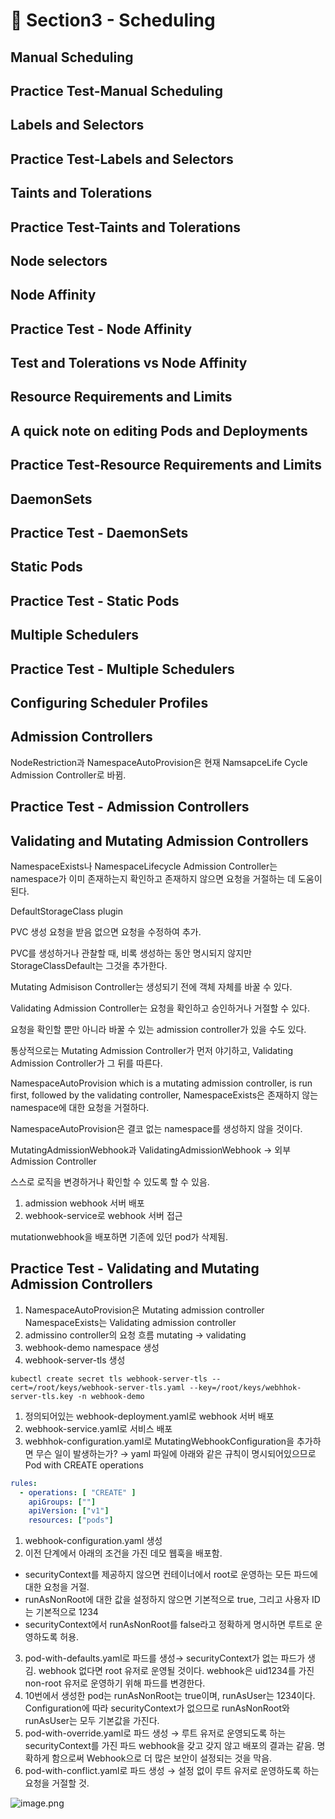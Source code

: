 # 🍨 Section3 - Scheduling

## Manual Scheduling


## Practice Test-Manual Scheduling


## Labels and Selectors


## Practice Test-Labels and Selectors


## Taints and Tolerations


## Practice Test-Taints and Tolerations


## Node selectors


## Node Affinity


## Practice Test - Node Affinity


## Test and Tolerations vs Node Affinity


## Resource Requirements and Limits


## A quick note on editing Pods and Deployments


## Practice Test-Resource Requirements and Limits


## DaemonSets


## Practice Test - DaemonSets


## Static Pods


## Practice Test - Static Pods


## Multiple Schedulers


## Practice Test - Multiple Schedulers


## Configuring Scheduler Profiles


## Admission Controllers


NodeRestriction과 NamespaceAutoProvision은 현재 NamsapceLife Cycle Admission Controller로 바뀜.


## Practice Test - Admission Controllers


## Validating and Mutating Admission Controllers


NamespaceExists나 NamespaceLifecycle Admission Controller는 namespace가 이미 존재하는지 확인하고 존재하지 않으면 요청을 거절하는 데 도움이 된다.


DefaultStorageClass plugin


PVC 생성 요청을 받음 없으면 요청을 수정하여 추가.


PVC를 생성하거나 관찰할 때, 비록 생성하는 동안 명시되지 않지만 StorageClassDefault는 그것을 추가한다.


Mutating Admisison Controller는 생성되기 전에 객체 자체를 바꿀 수 있다.


Validating Admission Controller는 요청을 확인하고 승인하거나 거절할 수 있다.


요청을 확인할 뿐만 아니라 바꿀 수 있는 admission controller가 있을 수도 있다.


통상적으로는 Mutating Admission Controller가 먼저 야기하고, Validating Admission Controller가 그 뒤를 따른다.


NamespaceAutoProvision which is a mutating admission controller, is run first, followed by the validating controller, NamespaceExists은 존재하지 않는 namespace에 대한 요청을 거절하다.


NamespaceAutoProvision은 결코 없는 namespace를 생성하지 않을 것이다.


MutatingAdmissionWebhook과 ValidatingAdmissionWebhook → 외부 Admission Controller


스스로 로직을 변경하거나 확인할 수 있도록 할 수 있음.

1. admission webhook 서버 배포
2. webhook-service로 webhook 서버 접근

mutationwebhook을 배포하면 기존에 있던 pod가 삭제됨.


## Practice Test - Validating and Mutating Admission Controllers

1. NamespaceAutoProvision은 Mutating admission controller
NamespaceExists는 Validating admission controller
2. admissino controller의 요청 흐름
mutating → validating
3. webhook-demo namespace 생성
4. webhook-server-tls 생성

```shell
kubectl create secret tls webhook-server-tls --cert=/root/keys/webhook-server-tls.yaml --key=/root/keys/webhhok-server-tls.key -n webhook-demo
```

1. 정의되어있는 webhook-deployment.yaml로 webhook 서버 배포
2. webhook-service.yaml로 서비스 배포
3. webhhok-configuration.yaml로 MutatingWebhookConfiguration을 추가하면 무슨 일이 발생하는가?
→ yaml 파일에 아래와 같은 규칙이 명시되어있으므로 Pod with CREATE operations

```yaml
rules:
  - operations: [ "CREATE" ]
    apiGroups: [""]
    apiVersion: ["v1"]
    resources: ["pods"]
```

1. webhook-configuration.yaml 생성
2. 이전 단계에서 아래의 조건을 가진 데모 웹훅을 배포함.
- securityContext를 제공하지 않으면 컨테이너에서 root로 운영하는 모든 파드에 대한 요청을 거절.
- runAsNonRoot에 대한 값을 설정하지 않으면 기본적으로 true, 그리고 사용자 ID는 기본적으로 1234
- securityContext에서 runAsNonRoot를 false라고 정확하게 명시하면 루트로 운영하도록 허용.
3. pod-with-defaults.yaml로 파드를 생성→ securityContext가 없는 파드가 생김.
webhook 없다면 root 유저로 운영될 것이다. webhook은 uid1234를 가진 non-root 유저로 운영하기 위해 파드를 변경한다.
4. 10번에서 생성한 pod는 runAsNonRoot는 true이며, runAsUser는 1234이다.
Configuration에 따라 securityContext가 없으므로 runAsNonRoot와 runAsUser는 모두 기본값을 가진다.
5. pod-with-override.yaml로 파드 생성 → 루트 유저로 운영되도록 하는 securityContext를 가진 파드
webhook을 갖고 갖지 않고 배포의 결과는 같음.
명확하게 함으로써 Webhook으로 더 많은 보안이 설정되는 것을 막음.
6. pod-with-conflict.yaml로 파드 생성 → 
설정 없이 루트 유저로 운영하도록 하는 요청을 거절할 것.

![image.png](https://prod-files-secure.s3.us-west-2.amazonaws.com/b2ea2032-00e9-4883-a13b-cb03cf5b2334/501c3b54-0de4-44d6-afe6-eca0c6373e4f/image.png?X-Amz-Algorithm=AWS4-HMAC-SHA256&X-Amz-Content-Sha256=UNSIGNED-PAYLOAD&X-Amz-Credential=ASIAZI2LB466QAGHAK3V%2F20250221%2Fus-west-2%2Fs3%2Faws4_request&X-Amz-Date=20250221T220051Z&X-Amz-Expires=3600&X-Amz-Security-Token=IQoJb3JpZ2luX2VjELX%2F%2F%2F%2F%2F%2F%2F%2F%2F%2FwEaCXVzLXdlc3QtMiJGMEQCIF5mT6rb8L0PK2%2FqKQhizQyedrBGIA8yXIRbAnF1dUysAiBXnRkwdPVICg73KGUYSzeRWfpwjYbiBrIzjBTpfwM3oSqIBAje%2F%2F%2F%2F%2F%2F%2F%2F%2F%2F8BEAAaDDYzNzQyMzE4MzgwNSIM4xvI56A5EMLCF8miKtwDx5sZi2TG83QULCdg%2FrkQVZjpihlPyx0kfwYElTAzgt%2FVVXgi3U7MBcsG6zuZJhZnctoZUPjVhYvuDx0lqf4TP0IPqGS6Nwx3Abuqhsf4DEzBif8WES%2FGOT9%2FU%2BAJA9d3sgsFdy2ySSijt6Vb7POAWYwY7di02NQWKiDRRGtzas6ZsFkGjxyOco5UOld4q11O%2FS7cTTcfQRvGD5ayKu7q8cYQF4XuJPExPx2eZev1%2BJcr7cYA88b5PIdZBLALqJu9zGZ7xRw6WzYqkyCbh0ZHD8D2uQWesg69XIuJajktg3p1yB9asJ0I1YWe908plVX5NYDO%2F%2Fo%2BYyKR%2FKYkDWRD%2BaMC%2B7Jbu6hSdpGTvJHa937Z54VNFS6ksIe9gUaUdsJ5SdK0sIqvTGggO4P7PBdbK5YX1TB%2FwUyYX0RaC2dOCOtk%2BsmijGuh%2Fprc%2BkyS1%2FOiLkO22nqAg0jSZOie%2BUOH1aW5LRFibyWuwqWH1Jm9vp1Z36ABrNMkfW%2BC4bFgSm43nD13NmfhrVWJJEaS%2FQgQroimlwdm%2BnEgza3%2FdvdHGMZUtNJMsG2Ffv7yzoJQaKEC6yY4SSCF0h0KoKLMXVkmBz8zUurUcNgmIwJbeR6jF7UhI3wJyv4f%2F36BAKMwjtnjvQY6pgHNIEI6lwdsNb1OTrHoW6OLmqW3BnJJH5uar44bnK35i4SjLid07ikoISWMfYMfzPE5m%2FbYcnG8yh7c%2B3hphQoYzfNepCK5w%2FePlK57jwwzpuDYgCjQ%2BOxrTB5Buw32WuA8CxVwEy99zzCUlJzHOHdzl2ERDlC14dmnHS6qgCNEYSRz1xWj4VNDP21KWySm5JwuEvi36PAwl8YhBfren60DggdzxfkA&X-Amz-Signature=d85abbde677b3c9fdd73d726c3c0d2623ca8e467396fa75f4ac56cbe7c146924&X-Amz-SignedHeaders=host&x-id=GetObject)


